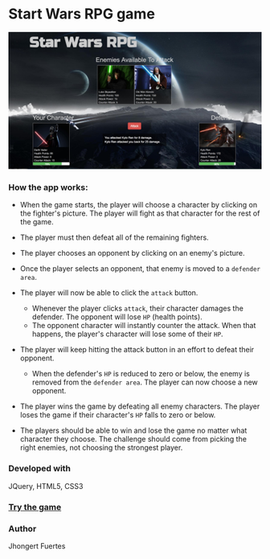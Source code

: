 # Start Wars RPG game

![Playing Star Wars RPG](https://github.com/Jhongert/StarWarsRPG/blob/master/assets/images/starwarsrpg.jpeg?raw=true)

### How the app works:

* When the game starts, the player will choose a character by clicking on the fighter's picture. The player will fight as that character for the rest of the game.

* The player must then defeat all of the remaining fighters.

* The player chooses an opponent by clicking on an enemy's picture.

* Once the player selects an opponent, that enemy is moved to a `defender area`.

* The player will now be able to click the `attack` button.
     * Whenever the player clicks `attack`, their character damages the defender. The opponent will lose `HP` (health points).
     * The opponent character will instantly counter the attack. When that happens, the player's character will lose some of their `HP`.

* The player will keep hitting the attack button in an effort to defeat their opponent.

   * When the defender's `HP` is reduced to zero or below, the enemy is removed from the `defender area`. The player can now choose a new opponent.

* The player wins the game by defeating all enemy characters. The player loses the game if their character's `HP` falls to zero or below.

* The players should be able to win and lose the game no matter what character they choose. The challenge should come from picking the right enemies, not choosing the strongest player.

### Developed with
JQuery, HTML5, CSS3

### [Try the game](https://jhongert.github.io/StarWarsRPG/)

### Author
Jhongert Fuertes